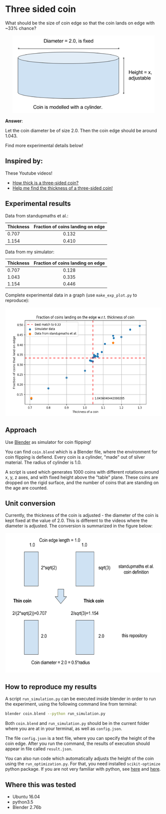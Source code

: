 # Three sided coin
What should be the size of coin edge so that the coin lands on edge with ~33% chance?

<p align="center">
  <img src="https://github.com/iaroslav-ai/coin-experiment/blob/master/media/coin_blueprint.png?raw=true", height="250px"/>
</p>

**Answer**:

Let the coin diameter be of size 2.0. Then the coin edge should be around 1.043. 

Find more experimental details below!

## Inspired by:

These Youtube videos!

* [How thick is a three-sided coin?](https://www.youtube.com/watch?v=-qqPKKOU-yY)
* [Help me find the thickness of a three-sided coin!](https://www.youtube.com/watch?v=xN5_VO7Nbu8)

## Experimental results

Data from standupmaths et al.:

| Thickness        | Fraction of coins landing on edge |
| ---------------- |:---------------------------------:|
| 0.707            | 0.132                             |
| 1.154            | 0.410                             |

Data from my simulator:

| Thickness        | Fraction of coins landing on edge |
| ---------------- |:---------------------------------:|
| 0.707            | 0.128                             |
| 1.043            | 0.335                             |
| 1.154            | 0.446                             |

Complete experimental data in a graph (use `make_exp_plot.py` to reproduce):

<p align="center">
  <img src="https://github.com/iaroslav-ai/coin-experiment/blob/master/media/coin_size_plot.png?raw=true", height="350px"/>
</p>

## Approach

Use [Blender](https://www.blender.org/) as simulator for coin flipping!

You can find `coin.blend` which is a Blender file, where the environment for coin flipping is defiend. Every coin is a cylinder, "made" out of silver material. The radius of cylinder is 1.0.  

A script is used which generates 1000 coins with different rotations around x, y, z axes, and with fixed height above the "table" plane. These coins are dropped on the rigid surface, and the number of coins that are standing on the age are counted.

## Unit conversion

Currently, the thickness of the coin is adjusted - the diameter of the coin is kept fixed at the value of 2.0. This is different to the videos where the diameter is adjusted. The conversion is summarized in the figure below:

<p align="center">
  <img src="https://github.com/iaroslav-ai/coin-experiment/blob/master/media/conversion.png?raw=true", height="450px"/>
</p>


## How to reproduce my results

A script `run_simulation.py` can be executed inside blender in order to run the experiment, using the following command line from terminal:

```bash
blender coin.blend --python run_simulation.py
```

Both `coin.blend` and `run_simulation.py` should be in the current folder where you are at in your terminal, as well as `config.json`.

The file `config.json` is a text file, where you can specify the height of the coin edge. After you run the command, the results of execution should appear in file called `result.json`. 

You can also run code which automatically adjusts the height of the coin using the `run_optimization.py`. For that, you need installed `scikit-optimize` python package. If you are not very familiar with python, see [here](https://www.learnpython.org/en/Modules_and_Packages) and [here](https://packaging.python.org/tutorials/installing-packages/).

## Where this was tested

* Ubuntu 16.04
* python3.5
* Blender 2.76b
